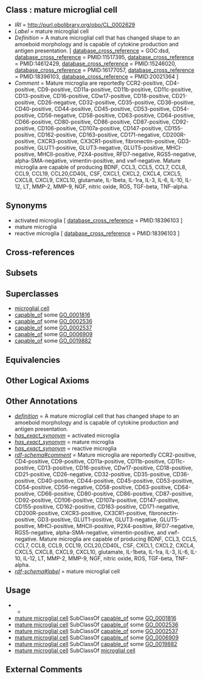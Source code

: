 
## Class : mature microglial cell

 * *IRI* = http://purl.obolibrary.org/obo/CL_0002629
 * *Label* = mature microglial cell
 * *Definition* = A mature microglial cell that has changed shape to an amoeboid morphology and is capable of cytokine production and antigen presentation. [ [database_cross_reference](../../ef/oboInOwl#hasDbXref.md) = GOC:dsd, [database_cross_reference](../../ef/oboInOwl#hasDbXref.md) = PMID:11517395, [database_cross_reference](../../ef/oboInOwl#hasDbXref.md) = PMID:14612429, [database_cross_reference](../../ef/oboInOwl#hasDbXref.md) = PMID:15246020, [database_cross_reference](../../ef/oboInOwl#hasDbXref.md) = PMID:16177057, [database_cross_reference](../../ef/oboInOwl#hasDbXref.md) = PMID:18396103, [database_cross_reference](../../ef/oboInOwl#hasDbXref.md) = PMID:20021364 ]
 * *Comment* = Mature microglia are reportedly CCR2-positive, CD4-positive, CD9-positive, CD11a-positive, CD11b-positive, CD11c-positive, CD13-positive, CD16-positive, CDw17-positive, CD18-positive, CD21-positive, CD26-negative, CD32-positive, CD35-positive, CD36-positive, CD40-positive, CD44-positive, CD45-positive, CD53-positive, CD54-positive, CD56-negative, CD58-positive, CD63-positive, CD64-positive, CD66-positive, CD80-positive, CD86-positive, CD87-positive, CD92-positive, CD106-positive, CD107a-positive, CD147-positive, CD155-positive, CD162-positive, CD163-positive, CD171-negative, CD200R-positive, CXCR3-positive, CX3CR1-positive, fibronectin-positive, GD3-positive, GLUT1-positive, GLUT3-negative, GLUT5-positive, MHCI-positive, MHCII-positive, P2X4-positive, RFD7-negative, RGS5-negative, alpha-SMA-negative, vimentin-positive, and vwf-negative. Mature microglia are capable of producing BDNF, CCL3, CCL5, CCL7, CCL8, CCL9, CCL19, CCL20,CD40L, CSF, CXCL1, CXCL2, CXCL4, CXCL5, CXCL8, CXCL9, CXCL10, glutamate, IL-1beta, IL-1ra, IL-3, IL-6, IL-10, IL-12, LT, MMP-2, MMP-9, NGF, nitric oxide, ROS, TGF-beta, TNF-alpha.

## Synonyms

 * activated microglia [ [database_cross_reference](../../ef/oboInOwl#hasDbXref.md) = PMID:18396103 ]
 * mature microglia
 * reactive microglia [ [database_cross_reference](../../ef/oboInOwl#hasDbXref.md) = PMID:18396103 ]

## Cross-references


## Subsets


## Superclasses

 * [microglial cell](../../CL/29/CL_0000129.md)
 * [capable_of](../../RO/15/RO_0002215.md) some [GO_0001816](../../GO/16/GO_0001816.md)
 * [capable_of](../../RO/15/RO_0002215.md) some [GO_0002536](../../GO/36/GO_0002536.md)
 * [capable_of](../../RO/15/RO_0002215.md) some [GO_0002537](../../GO/37/GO_0002537.md)
 * [capable_of](../../RO/15/RO_0002215.md) some [GO_0006909](../../GO/09/GO_0006909.md)
 * [capable_of](../../RO/15/RO_0002215.md) some [GO_0019882](../../GO/82/GO_0019882.md)

## Equivalencies


## Other Logical Axioms


## Other Annotations

 * *[definition](../../IAO/15/IAO_0000115.md)* = A mature microglial cell that has changed shape to an amoeboid morphology and is capable of cytokine production and antigen presentation.
 * *[has_exact_synonym](../../ym/oboInOwl#hasExactSynonym.md)* = activated microglia
 * *[has_exact_synonym](../../ym/oboInOwl#hasExactSynonym.md)* = mature microglia
 * *[has_exact_synonym](../../ym/oboInOwl#hasExactSynonym.md)* = reactive microglia
 * *[rdf-schema#comment](../../nt/rdf-schema#comment.md)* = Mature microglia are reportedly CCR2-positive, CD4-positive, CD9-positive, CD11a-positive, CD11b-positive, CD11c-positive, CD13-positive, CD16-positive, CDw17-positive, CD18-positive, CD21-positive, CD26-negative, CD32-positive, CD35-positive, CD36-positive, CD40-positive, CD44-positive, CD45-positive, CD53-positive, CD54-positive, CD56-negative, CD58-positive, CD63-positive, CD64-positive, CD66-positive, CD80-positive, CD86-positive, CD87-positive, CD92-positive, CD106-positive, CD107a-positive, CD147-positive, CD155-positive, CD162-positive, CD163-positive, CD171-negative, CD200R-positive, CXCR3-positive, CX3CR1-positive, fibronectin-positive, GD3-positive, GLUT1-positive, GLUT3-negative, GLUT5-positive, MHCI-positive, MHCII-positive, P2X4-positive, RFD7-negative, RGS5-negative, alpha-SMA-negative, vimentin-positive, and vwf-negative. Mature microglia are capable of producing BDNF, CCL3, CCL5, CCL7, CCL8, CCL9, CCL19, CCL20,CD40L, CSF, CXCL1, CXCL2, CXCL4, CXCL5, CXCL8, CXCL9, CXCL10, glutamate, IL-1beta, IL-1ra, IL-3, IL-6, IL-10, IL-12, LT, MMP-2, MMP-9, NGF, nitric oxide, ROS, TGF-beta, TNF-alpha.
 * *[rdf-schema#label](../../el/rdf-schema#label.md)* = mature microglial cell

## Usage

 * -
 * [mature microglial cell](../../CL/29/CL_0002629.md) SubClassOf [capable_of](../../RO/15/RO_0002215.md) some [GO_0001816](../../GO/16/GO_0001816.md)
 * [mature microglial cell](../../CL/29/CL_0002629.md) SubClassOf [capable_of](../../RO/15/RO_0002215.md) some [GO_0002536](../../GO/36/GO_0002536.md)
 * [mature microglial cell](../../CL/29/CL_0002629.md) SubClassOf [capable_of](../../RO/15/RO_0002215.md) some [GO_0002537](../../GO/37/GO_0002537.md)
 * [mature microglial cell](../../CL/29/CL_0002629.md) SubClassOf [capable_of](../../RO/15/RO_0002215.md) some [GO_0006909](../../GO/09/GO_0006909.md)
 * [mature microglial cell](../../CL/29/CL_0002629.md) SubClassOf [capable_of](../../RO/15/RO_0002215.md) some [GO_0019882](../../GO/82/GO_0019882.md)
 * [mature microglial cell](../../CL/29/CL_0002629.md) SubClassOf [microglial cell](../../CL/29/CL_0000129.md)

## External Comments

